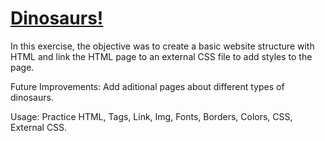 # [Dinosaurs!](https://danilocanuto.github.io/Earth-and-Mars-Website)
<file src="index.html"/>

In this exercise, the objective was to create a basic website structure with HTML and link the HTML page to an external CSS file to add styles to the page.

Future Improvements: Add aditional pages about different types of dinosaurs.

Usage: Practice HTML, Tags, Link, Img, Fonts, Borders, Colors, CSS, External CSS.
